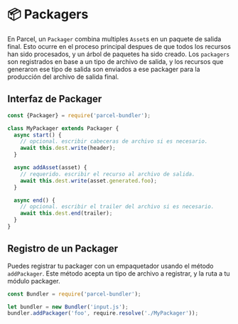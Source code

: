 # 📦 Packagers

En Parcel, un `Packager` combina multiples `Asset`s en un paquete de salida final. Esto ocurre en el proceso principal despues de que todos los recursos han sido procesados, y un árbol de paquetes ha sido creado. Los `packagers` son registrados en base a un tipo de archivo de salida, y los recursos que generaron ese tipo de salida son enviados a ese packager para la producción del archivo de salida final.

## Interfaz de Packager

```javascript
const {Packager} = require('parcel-bundler');

class MyPackager extends Packager {
  async start() {
    // opcional. escribir cabeceras de archivo si es necesario.
    await this.dest.write(header);
  }

  async addAsset(asset) {
    // requerido. escribir el recurso al archivo de salida.
    await this.dest.write(asset.generated.foo);
  }

  async end() {
    // opcional. escribir el trailer del archivo si es necesario.
    await this.dest.end(trailer);
  }
}
```

## Registro de un Packager

Puedes registrar tu packager con un empaquetador usando el método `addPackager`. Este método acepta un tipo de archivo a registrar, y la ruta a tu módulo packager.

```javascript
const Bundler = require('parcel-bundler');

let bundler = new Bundler('input.js');
bundler.addPackager('foo', require.resolve('./MyPackager'));
```
